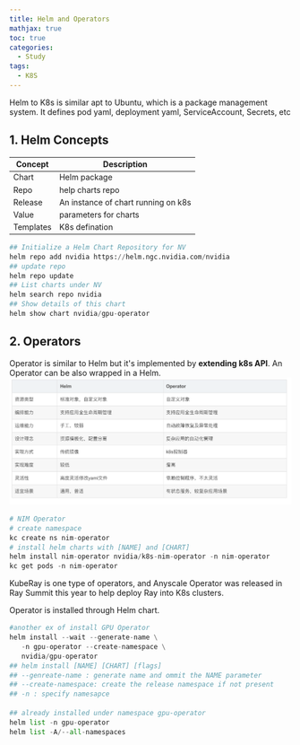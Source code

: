 ```yaml
---
title: Helm and Operators
mathjax: true
toc: true
categories:
  - Study
tags:
  - K8S
---
```


Helm to K8s is similar apt to Ubuntu, which is a package management system. It defines pod yaml, deployment yaml, ServiceAccount, Secrets, etc


## 1. Helm Concepts

  |Concept|Description|
  |---|---|
  |Chart| Helm package|
  |Repo| help charts repo|
  |Release| An instance of chart running on k8s|
  |Value|parameters for charts|
  |Templates|K8s defination |

```python
## Initialize a Helm Chart Repository for NV
helm repo add nvidia https://helm.ngc.nvidia.com/nvidia
## update repo
helm repo update
## List charts under NV
helm search repo nvidia
## Show details of this chart
helm show chart nvidia/gpu-operator
```

## 2. Operators
Operator is similar to Helm but it's implemented by **extending k8s API**. An Operator can be also wrapped in a Helm.
![Alt text](/assets/images/2024/24-10-04-Helm_files/compare.png)

```python
# NIM Operator
# create namespace
kc create ns nim-operator
# install helm charts with [NAME] and [CHART]
helm install nim-operator nvidia/k8s-nim-operator -n nim-operator
kc get pods -n nim-operator
```
KubeRay is one type of operators, and Anyscale Operator was released in Ray Summit this year to help deploy Ray into K8s clusters.  

Operator is installed through Helm chart. 
```python
#another ex of install GPU Operator
helm install --wait --generate-name \
   -n gpu-operator --create-namespace \
   nvidia/gpu-operator
## helm install [NAME] [CHART] [flags]
## --genreate-name : generate name and ommit the NAME parameter
## --create-namespace: create the release namespace if not present
## -n : specify namesapce 

## already installed under namespace gpu-operator
helm list -n gpu-operator
helm list -A/--all-namespaces
```
